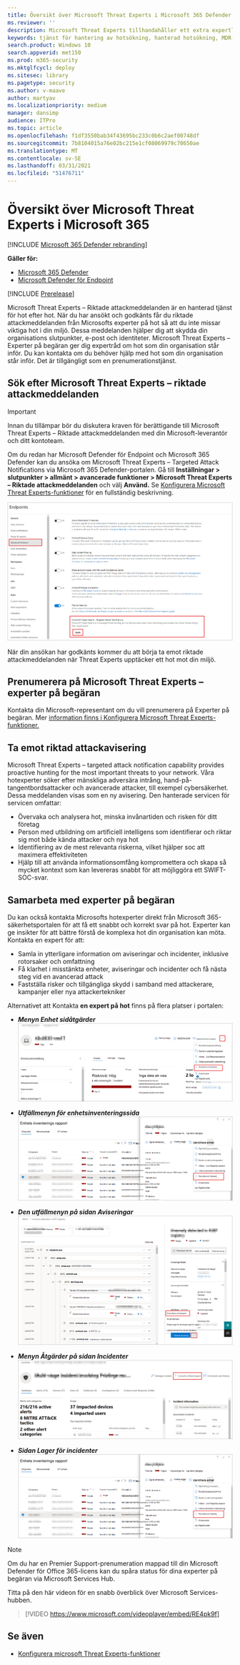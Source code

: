 ```yaml
---
title: Översikt över Microsoft Threat Experts i Microsoft 365 Defender
ms.reviewer: ''
description: Microsoft Threat Experts tillhandahåller ett extra expertlager till Microsoft 365 Defender.
keywords: tjänst för hantering av hotsökning, hanterad hotsökning, MDR-tjänst (managed detection and response), MTE, Microsoft Threat Experts
search.product: Windows 10
search.appverid: met150
ms.prod: m365-security
ms.mktglfcycl: deploy
ms.sitesec: library
ms.pagetype: security
ms.author: v-maave
author: martyav
ms.localizationpriority: medium
manager: dansimp
audience: ITPro
ms.topic: article
ms.openlocfilehash: f1df3550bab34f43695bc233c0b6c2aef00748df
ms.sourcegitcommit: 7b8104015a76e02bc215e1cf08069979c70650ae
ms.translationtype: MT
ms.contentlocale: sv-SE
ms.lasthandoff: 03/31/2021
ms.locfileid: "51476711"
---
```

# <a name="microsoft-threat-experts-in-microsoft-365-overview"></a>Översikt över Microsoft Threat Experts i Microsoft 365

[!INCLUDE [Microsoft 365 Defender rebranding](../includes/microsoft-defender.md)]

**Gäller för:**

- [Microsoft 365 Defender](https://go.microsoft.com/fwlink/?linkid=2118804)
- [Microsoft Defender för Endpoint](https://go.microsoft.com/fwlink/p/?linkid=2146631)

[!INCLUDE [Prerelease](../includes/prerelease.md)]

Microsoft Threat Experts – Riktade attackmeddelanden är en hanterad tjänst för hot efter hot. När du har ansökt och godkänts får du riktade attackmeddelanden från Microsofts experter på hot så att du inte missar viktiga hot i din miljö. Dessa meddelanden hjälper dig att skydda din organisations slutpunkter, e-post och identiteter.
Microsoft Threat Experts – Experter på begäran ger dig expertråd om hot som din organisation står inför. Du kan kontakta om du behöver hjälp med hot som din organisation står inför. Det är tillgängligt som en prenumerationstjänst.

## <a name="apply-for-microsoft-threat-experts--targeted-attack-notifications"></a>Sök efter Microsoft Threat Experts – riktade attackmeddelanden

> [!IMPORTANT]
> Innan du tillämpar bör du diskutera kraven för berättigande till Microsoft Threat Experts – Riktade attackmeddelanden med din Microsoft-leverantör och ditt kontoteam.

Om du redan har Microsoft Defender för Endpoint och Microsoft 365 Defender kan du ansöka om Microsoft Threat Experts – Targeted Attack Notifications via Microsoft 365 Defender-portalen. Gå till **Inställningar > slutpunkter > allmänt > avancerade funktioner > Microsoft Threat Experts – Riktade attackmeddelanden** och välj **Använd.** Se [Konfigurera Microsoft Threat Experts-funktioner](./configure-microsoft-threat-experts.md) för en fullständig beskrivning.

![Skärmbild av MTE-programsidan](../../media/mte/mte-collaboratewithmte.png)

När din ansökan har godkänts kommer du att börja ta emot riktade attackmeddelanden när Threat Experts upptäcker ett hot mot din miljö.

## <a name="subscribe-to-microsoft-threat-experts---experts-on-demand"></a>Prenumerera på Microsoft Threat Experts – experter på begäran

Kontakta din Microsoft-representant om du vill prenumerera på Experter på begäran.  Mer [information finns i Konfigurera Microsoft Threat Experts-funktioner.](./configure-microsoft-threat-experts.md)

## <a name="receive-targeted-attack-notification"></a>Ta emot riktad attackavisering

Microsoft Threat Experts – targeted attack notification capability provides proactive hunting for the most important threats to your network. Våra hotexperter söker efter mänskliga adversära intrång, hand-på-tangentbordsattacker och avancerade attacker, till exempel cybersäkerhet. Dessa meddelanden visas som en ny avisering. Den hanterade servicen för servicen omfattar:

- Övervaka och analysera hot, minska invånartiden och risken för ditt företag
- Person med utbildning om artificiell intelligens som identifierar och riktar sig mot både kända attacker och nya hot
- Identifiering av de mest relevanta riskerna, vilket hjälper soc att maximera effektiviteten
- Hjälp till att använda informationsomfång kompromettera och skapa så mycket kontext som kan levereras snabbt för att möjliggöra ett SWIFT-SOC-svar.

## <a name="collaborate-with-experts-on-demand"></a>Samarbeta med experter på begäran

Du kan också kontakta Microsofts hotexperter direkt från Microsoft 365-säkerhetsportalen för att få ett snabbt och korrekt svar på hot.  Experter kan ge insikter för att bättre förstå de komplexa hot din organisation kan möta.  Kontakta en expert för att:

- Samla in ytterligare information om aviseringar och incidenter, inklusive rotorsaker och omfattning
- Få klarhet i misstänkta enheter, aviseringar och incidenter och få nästa steg vid en avancerad attack
- Fastställa risker och tillgängliga skydd i samband med attackerare, kampanjer eller nya attackertekniker

Alternativet att Kontakta **en expert på hot** finns på flera platser i portalen:

- <i>**Menyn Enhet sidåtgärder**</i><BR>
![Skärmbild av menyalternativet MTE-EOD på åtgärdsmenyn på sidan Enhet](../../media/mte/device-actions-mte-highlighted.png)

- <i>**Utfällmenyn för enhetsinventeringssida**</i><BR>
![Skärmbild av menyalternativet MTE-EOD på sidan för enhetsinventering](../../media/mte/device-inventory-mte-highlighted.png)

- <i>**Den utfällmenyn på sidan Aviseringar**</i><BR>
![Skärmbild av menyalternativet MTE-EOD på aviseringssidan](../../media/mte/alerts-actions-mte-highlighted.png)

- <i>**Menyn Åtgärder på sidan Incidenter**</i><BR>
![Skärmbild av menyalternativet MTE-EOD på sidan incidenter](../../media/mte/incidents-action-mte-highlighted.png)

- <i>**Sidan Lager för incidenter**</i><BR>
![Skärmbild av menyalternativet MTE-EOD på sidan lager för incidenter](../../media/mte/incidents-inventory-mte-highlighted.png)

> [!NOTE]
> Om du har en Premier Support-prenumeration mappad till din Microsoft Defender för Office 365-licens kan du spåra status för dina experter på begäran via Microsoft Services Hub.

Titta på den här videon för en snabb överblick över Microsoft Services-hubben.

> [!VIDEO https://www.microsoft.com/videoplayer/embed/RE4pk9f]

## <a name="see-also"></a>Se även

- [Konfigurera microsoft Threat Experts-funktioner](./configure-microsoft-threat-experts.md)
